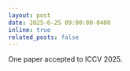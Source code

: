```yaml
---
layout: post
date: 2025-6-25 09:00:00-0400
inline: true
related_posts: false
---
```


One paper accepted to ICCV 2025.